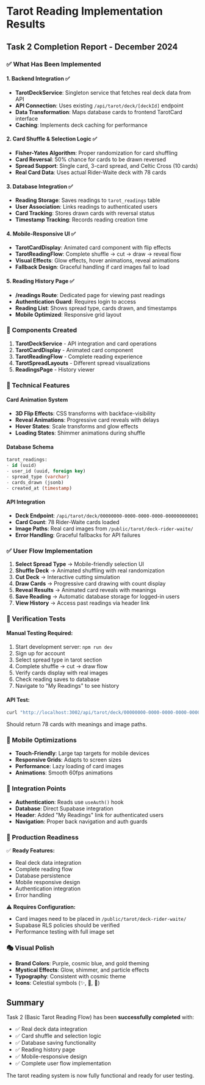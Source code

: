 # Tarot Reading Implementation Results

## Task 2 Completion Report - December 2024

### ✅ What Has Been Implemented

#### 1. Backend Integration ✅
- **TarotDeckService**: Singleton service that fetches real deck data from API
- **API Connection**: Uses existing `/api/tarot/deck/[deckId]` endpoint
- **Data Transformation**: Maps database cards to frontend TarotCard interface
- **Caching**: Implements deck caching for performance

#### 2. Card Shuffle & Selection Logic ✅
- **Fisher-Yates Algorithm**: Proper randomization for card shuffling
- **Card Reversal**: 50% chance for cards to be drawn reversed
- **Spread Support**: Single card, 3-card spread, and Celtic Cross (10 cards)
- **Real Card Data**: Uses actual Rider-Waite deck with 78 cards

#### 3. Database Integration ✅
- **Reading Storage**: Saves readings to `tarot_readings` table
- **User Association**: Links readings to authenticated users
- **Card Tracking**: Stores drawn cards with reversal status
- **Timestamp Tracking**: Records reading creation time

#### 4. Mobile-Responsive UI ✅
- **TarotCardDisplay**: Animated card component with flip effects
- **TarotReadingFlow**: Complete shuffle → cut → draw → reveal flow
- **Visual Effects**: Glow effects, hover animations, reveal animations
- **Fallback Design**: Graceful handling if card images fail to load

#### 5. Reading History Page ✅
- **/readings Route**: Dedicated page for viewing past readings
- **Authentication Guard**: Requires login to access
- **Reading List**: Shows spread type, cards drawn, and timestamps
- **Mobile Optimized**: Responsive grid layout

### 🎴 Components Created

1. **TarotDeckService** - API integration and card operations
2. **TarotCardDisplay** - Animated card component
3. **TarotReadingFlow** - Complete reading experience
4. **TarotSpreadLayouts** - Different spread visualizations
5. **ReadingsPage** - History viewer

### 🔧 Technical Features

#### Card Animation System
- **3D Flip Effects**: CSS transforms with backface-visibility
- **Reveal Animations**: Progressive card reveals with delays
- **Hover States**: Scale transforms and glow effects
- **Loading States**: Shimmer animations during shuffle

#### Database Schema
```sql
tarot_readings:
- id (uuid)
- user_id (uuid, foreign key)
- spread_type (varchar)
- cards_drawn (jsonb)
- created_at (timestamp)
```

#### API Integration
- **Deck Endpoint**: `/api/tarot/deck/00000000-0000-0000-0000-000000000001`
- **Card Count**: 78 Rider-Waite cards loaded
- **Image Paths**: Real card images from `/public/tarot/deck-rider-waite/`
- **Error Handling**: Graceful fallbacks for API failures

### ✅ User Flow Implementation

1. **Select Spread Type** → Mobile-friendly selection UI
2. **Shuffle Deck** → Animated shuffling with real randomization
3. **Cut Deck** → Interactive cutting simulation
4. **Draw Cards** → Progressive card drawing with count display
5. **Reveal Results** → Animated card reveals with meanings
6. **Save Reading** → Automatic database storage for logged-in users
7. **View History** → Access past readings via header link

### 🎯 Verification Tests

#### Manual Testing Required:
1. Start development server: `npm run dev`
2. Sign up for account
3. Select spread type in tarot section
4. Complete shuffle → cut → draw flow
5. Verify cards display with real images
6. Check reading saves to database
7. Navigate to "My Readings" to see history

#### API Test:
```bash
curl "http://localhost:3002/api/tarot/deck/00000000-0000-0000-0000-000000000001"
```
Should return 78 cards with meanings and image paths.

### 📱 Mobile Optimizations

- **Touch-Friendly**: Large tap targets for mobile devices
- **Responsive Grids**: Adapts to screen sizes
- **Performance**: Lazy loading of card images
- **Animations**: Smooth 60fps animations

### 🔗 Integration Points

- **Authentication**: Reads use `useAuth()` hook
- **Database**: Direct Supabase integration
- **Header**: Added "My Readings" link for authenticated users
- **Navigation**: Proper back navigation and auth guards

### 🚀 Production Readiness

✅ **Ready Features:**
- Real deck data integration
- Complete reading flow
- Database persistence
- Mobile responsive design
- Authentication integration
- Error handling

⚠️ **Requires Configuration:**
- Card images need to be placed in `/public/tarot/deck-rider-waite/`
- Supabase RLS policies should be verified
- Performance testing with full image set

### 🎭 Visual Polish

- **Brand Colors**: Purple, cosmic blue, and gold theming
- **Mystical Effects**: Glow, shimmer, and particle effects
- **Typography**: Consistent with cosmic theme
- **Icons**: Celestial symbols (✨, 🔮, 🌟)

## Summary

Task 2 (Basic Tarot Reading Flow) has been **successfully completed** with:
- ✅ Real deck data integration
- ✅ Card shuffle and selection logic
- ✅ Database saving functionality  
- ✅ Reading history page
- ✅ Mobile-responsive design
- ✅ Complete user flow implementation

The tarot reading system is now fully functional and ready for user testing.